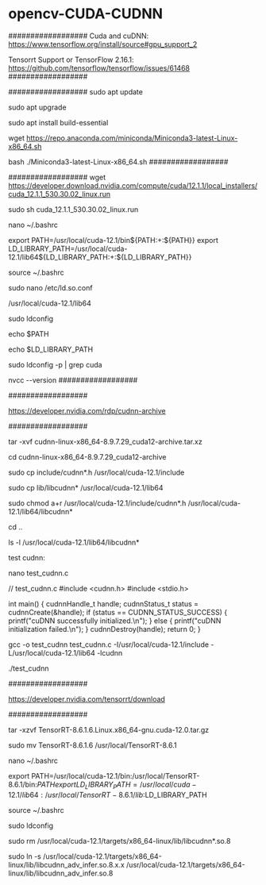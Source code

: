# opencv-CUDA-CUDNN
##################
Cuda and cuDNN:
https://www.tensorflow.org/install/source#gpu_support_2


Tensorrt Support or TensorFlow 2.16.1:
https://github.com/tensorflow/tensorflow/issues/61468
##################


##################
sudo apt update

sudo apt upgrade

sudo apt install build-essential

wget https://repo.anaconda.com/miniconda/Miniconda3-latest-Linux-x86_64.sh

bash ./Miniconda3-latest-Linux-x86_64.sh
##################


##################
wget https://developer.download.nvidia.com/compute/cuda/12.1.1/local_installers/cuda_12.1.1_530.30.02_linux.run

sudo sh cuda_12.1.1_530.30.02_linux.run


nano ~/.bashrc

export PATH=/usr/local/cuda-12.1/bin${PATH:+:${PATH}}
export LD_LIBRARY_PATH=/usr/local/cuda-12.1/lib64${LD_LIBRARY_PATH:+:${LD_LIBRARY_PATH}}

source ~/.bashrc


sudo nano /etc/ld.so.conf

/usr/local/cuda-12.1/lib64

sudo ldconfig

echo $PATH

echo $LD_LIBRARY_PATH

sudo ldconfig -p | grep cuda

nvcc --version
##################

##################

https://developer.nvidia.com/rdp/cudnn-archive

##################


tar -xvf cudnn-linux-x86_64-8.9.7.29_cuda12-archive.tar.xz

cd cudnn-linux-x86_64-8.9.7.29_cuda12-archive




sudo cp include/cudnn*.h /usr/local/cuda-12.1/include

sudo cp lib/libcudnn* /usr/local/cuda-12.1/lib64

sudo chmod a+r /usr/local/cuda-12.1/include/cudnn*.h /usr/local/cuda-12.1/lib64/libcudnn*

cd ..

ls -l /usr/local/cuda-12.1/lib64/libcudnn*


test cudnn:

nano test_cudnn.c

// test_cudnn.c
#include <cudnn.h>
#include <stdio.h>

int main() {
    cudnnHandle_t handle;
    cudnnStatus_t status = cudnnCreate(&handle);
    if (status == CUDNN_STATUS_SUCCESS) {
        printf("cuDNN successfully initialized.\n");
    } else {
        printf("cuDNN initialization failed.\n");
    }
    cudnnDestroy(handle);
    return 0;
}


gcc -o test_cudnn test_cudnn.c -I/usr/local/cuda-12.1/include -L/usr/local/cuda-12.1/lib64 -lcudnn

./test_cudnn


##################

https://developer.nvidia.com/tensorrt/download

##################

tar -xzvf TensorRT-8.6.1.6.Linux.x86_64-gnu.cuda-12.0.tar.gz

sudo mv TensorRT-8.6.1.6 /usr/local/TensorRT-8.6.1



nano ~/.bashrc

export PATH=/usr/local/cuda-12.1/bin:/usr/local/TensorRT-8.6.1/bin:$PATH
export LD_LIBRARY_PATH=/usr/local/cuda-12.1/lib64:/usr/local/TensorRT-8.6.1/lib:$LD_LIBRARY_PATH

source ~/.bashrc

sudo ldconfig

sudo rm /usr/local/cuda-12.1/targets/x86_64-linux/lib/libcudnn*.so.8

sudo ln -s /usr/local/cuda-12.1/targets/x86_64-linux/lib/libcudnn_adv_infer.so.8.x.x /usr/local/cuda-12.1/targets/x86_64-linux/lib/libcudnn_adv_infer.so.8
